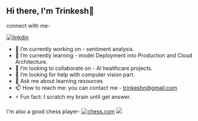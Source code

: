 ## Hi there, I'm Trinkesh👋

connect with me-

[![linkdin](https://content.linkedin.com/content/dam/me/business/en-us/amp/brand-site/v2/bg/LI-Logo.svg.original.svg)](https://www.linkedin.com/in/trinkesh-nimsarkar-8165791b0/)

- 🔭 I’m currently working on - sentiment analysis.
- 🌱 I’m currently learning - model Deployment into Production and Cloud Architecture.
- 👯 I’m looking to collaborate on - Al healthcare projects.
- 🤔 I’m looking for help with computer vision part.
- 💬 Ask me about learning resources
- 📫 How to reach me: you can contact me - trinkeshn@gmail.com
- ⚡ Fun fact: I scratch my brain until get answer.


I'm also a good chess player-
[![chess.com](https://images.chesscomfiles.com/uploads/v1/images_users/tiny_mce/SamCopeland/phpZA7QOK.png)](https://www.chess.com/member/trinkesh)
![](https://komarev.com/ghpvc/?username=Trinkesh)

